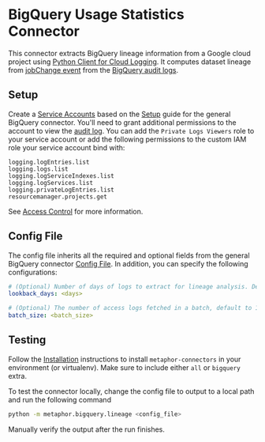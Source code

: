 # BigQuery Usage Statistics Connector

This connector extracts BigQuery lineage information from a Google cloud project using [Python Client for Cloud Logging](https://googleapis.dev/python/logging/latest/index.html). It computes dataset lineage from [jobChange event](https://cloud.google.com/bigquery/docs/reference/auditlogs/rest/Shared.Types/BigQueryAuditMetadata#BigQueryAuditMetadata.JobChange) from the [BigQuery audit logs](https://cloud.google.com/bigquery/docs/reference/auditlogs).

## Setup

Create a [Service Accounts](https://console.cloud.google.com/iam-admin/serviceaccounts) based on the [Setup](../README.md#Setup) guide for the general BigQuery connector. You'll need to grant additional permissions to the account to view the [audit log](https://cloud.google.com/logging/docs/audit/services). You can add the `Private Logs Viewers` role to your service account or add the following permissions to the custom IAM role your service account bind with:

```text
logging.logEntries.list
logging.logs.list
logging.logServiceIndexes.list
logging.logServices.list
logging.privateLogEntries.list
resourcemanager.projects.get
```

See [Access Control](https://cloud.google.com/logging/docs/access-control#console_permissions) for more information.

## Config File

The config file inherits all the required and optional fields from the general BigQuery connector [Config File](../README.md#config-file). In addition, you can specify the following configurations:

```yaml
# (Optional) Number of days of logs to extract for lineage analysis. Default to 30.
lookback_days: <days>

# (Optional) The number of access logs fetched in a batch, default to 1000, value must be in range 0 - 1000
batch_size: <batch_size>
```

## Testing

Follow the [Installation](../../README.md) instructions to install `metaphor-connectors` in your environment (or virtualenv). Make sure to include either `all` or `bigquery` extra.

To test the connector locally, change the config file to output to a local path and run the following command

```bash
python -m metaphor.bigquery.lineage <config_file>
```

Manually verify the output after the run finishes.
